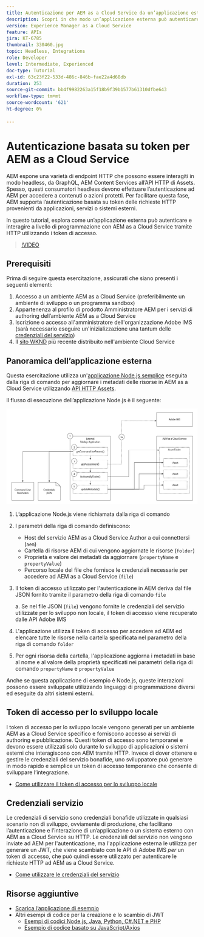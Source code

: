 ```yaml
---
title: Autenticazione per AEM as a Cloud Service da un’applicazione esterna
description: Scopri in che modo un’applicazione esterna può autenticare e interagire a livello di programmazione con AEM as a Cloud Service tramite HTTP utilizzando Token di accesso per lo sviluppo locale e Credenziali di servizio.
version: Experience Manager as a Cloud Service
feature: APIs
jira: KT-6785
thumbnail: 330460.jpg
topic: Headless, Integrations
role: Developer
level: Intermediate, Experienced
doc-type: Tutorial
exl-id: 63c23f22-533d-486c-846b-fae22a4d68db
duration: 253
source-git-commit: bb4f9982263a15f18b9f39b1577b61310dfbe643
workflow-type: tm+mt
source-wordcount: '621'
ht-degree: 0%

---
```


# Autenticazione basata su token per AEM as a Cloud Service

AEM espone una varietà di endpoint HTTP che possono essere interagiti in modo headless, da GraphQL, AEM Content Services all’API HTTP di Assets. Spesso, questi consumatori headless devono effettuare l’autenticazione ad AEM per accedere a contenuti o azioni protetti. Per facilitare questa fase, AEM supporta l’autenticazione basata su token delle richieste HTTP provenienti da applicazioni, servizi o sistemi esterni.

In questo tutorial, esplora come un’applicazione esterna può autenticare e interagire a livello di programmazione con AEM as a Cloud Service tramite HTTP utilizzando i token di accesso.

>[!VIDEO](https://video.tv.adobe.com/v/3410080?quality=12&learn=on&captions=ita)

## Prerequisiti

Prima di seguire questa esercitazione, assicurati che siano presenti i seguenti elementi:

1. Accesso a un ambiente AEM as a Cloud Service (preferibilmente un ambiente di sviluppo o un programma sandbox)
1. Appartenenza al profilo di prodotto Amministratore AEM per i servizi di authoring dell’ambiente AEM as a Cloud Service
1. Iscrizione o accesso all&#39;amministratore dell&#39;organizzazione Adobe IMS (sarà necessario eseguire un&#39;inizializzazione una tantum delle [credenziali del servizio](./service-credentials.md))
1. Il [sito WKND](https://github.com/adobe/aem-guides-wknd) più recente distribuito nell&#39;ambiente Cloud Service

## Panoramica dell’applicazione esterna

Questa esercitazione utilizza un&#39;[applicazione Node.js semplice](./assets/aem-guides_token-authentication-external-application.zip) eseguita dalla riga di comando per aggiornare i metadati delle risorse in AEM as a Cloud Service utilizzando [API HTTP Assets](https://experienceleague.adobe.com/docs/experience-manager-cloud-service/assets/admin/mac-api-assets.html?lang=it).

Il flusso di esecuzione dell’applicazione Node.js è il seguente:

![Applicazione esterna](./assets/overview/external-application.png)

1. L’applicazione Node.js viene richiamata dalla riga di comando
1. I parametri della riga di comando definiscono:
   + Host del servizio AEM as a Cloud Service Author a cui connettersi (`aem`)
   + Cartella di risorse AEM di cui vengono aggiornate le risorse (`folder`)
   + Proprietà e valore dei metadati da aggiornare (`propertyName` e `propertyValue`)
   + Percorso locale del file che fornisce le credenziali necessarie per accedere ad AEM as a Cloud Service (`file`)
1. Il token di accesso utilizzato per l&#39;autenticazione in AEM deriva dal file JSON fornito tramite il parametro della riga di comando `file`

   a. Se nel file JSON (`file`) vengono fornite le credenziali del servizio utilizzate per lo sviluppo non locale, il token di accesso viene recuperato dalle API Adobe IMS
1. L&#39;applicazione utilizza il token di accesso per accedere ad AEM ed elencare tutte le risorse nella cartella specificata nel parametro della riga di comando `folder`
1. Per ogni risorsa della cartella, l&#39;applicazione aggiorna i metadati in base al nome e al valore della proprietà specificati nei parametri della riga di comando `propertyName` e `propertyValue`

Anche se questa applicazione di esempio è Node.js, queste interazioni possono essere sviluppate utilizzando linguaggi di programmazione diversi ed eseguite da altri sistemi esterni.

## Token di accesso per lo sviluppo locale

I token di accesso per lo sviluppo locale vengono generati per un ambiente AEM as a Cloud Service specifico e forniscono accesso ai servizi di authoring e pubblicazione.  Questi token di accesso sono temporanei e devono essere utilizzati solo durante lo sviluppo di applicazioni o sistemi esterni che interagiscono con AEM tramite HTTP. Invece di dover ottenere e gestire le credenziali del servizio bonafide, uno sviluppatore può generare in modo rapido e semplice un token di accesso temporaneo che consente di sviluppare l’integrazione.

+ [Come utilizzare il token di accesso per lo sviluppo locale](./local-development-access-token.md)

## Credenziali servizio

Le credenziali di servizio sono credenziali bonafide utilizzate in qualsiasi scenario non di sviluppo, ovviamente di produzione, che facilitano l’autenticazione e l’interazione di un’applicazione o un sistema esterno con AEM as a Cloud Service su HTTP. Le credenziali del servizio non vengono inviate ad AEM per l&#39;autenticazione, ma l&#39;applicazione esterna le utilizza per generare un JWT, che viene scambiato con le API di Adobe IMS _per_ un token di accesso, che può quindi essere utilizzato per autenticare le richieste HTTP ad AEM as a Cloud Service.

+ [Come utilizzare le credenziali del servizio](./service-credentials.md)

## Risorse aggiuntive

+ [Scarica l’applicazione di esempio](./assets/aem-guides_token-authentication-external-application.zip)
+ Altri esempi di codice per la creazione e lo scambio di JWT
   + [Esempi di codici Node.js, Java, Python, C#.NET e PHP](https://developer.adobe.com/developer-console/docs/guides/authentication/JWT/samples)
   + [Esempio di codice basato su JavaScript/Axios](https://github.com/adobe/aemcs-api-client-lib)
